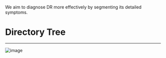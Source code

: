 We aim to diagnose DR more effectively by segmenting its detailed symptoms.

# Directory Tree
---
![image](https://github.com/mkk4726/DR-GeuAl/assets/68997408/00017d4d-f88b-4b2f-895a-7f65415a2e36)
